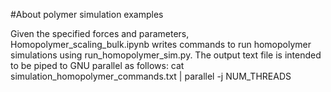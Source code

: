#About polymer simulation examples

Given the specified forces and parameters, Homopolymer_scaling_bulk.ipynb writes commands to run homopolymer simulations using run_homopolymer_sim.py. The output text file is intended to be piped to GNU parallel as follows:
cat simulation_homopolymer_commands.txt | parallel -j NUM_THREADS

